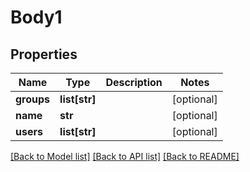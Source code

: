 # Body1

## Properties
Name | Type | Description | Notes
------------ | ------------- | ------------- | -------------
**groups** | **list[str]** |  | [optional] 
**name** | **str** |  | [optional] 
**users** | **list[str]** |  | [optional] 

[[Back to Model list]](../README.md#documentation-for-models) [[Back to API list]](../README.md#documentation-for-api-endpoints) [[Back to README]](../README.md)


